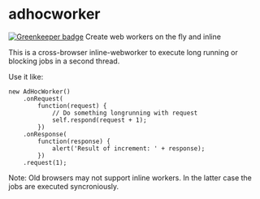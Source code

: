 # adhocworker

[![Greenkeeper badge](https://badges.greenkeeper.io/sbstnmsch/adhocworker.svg)](https://greenkeeper.io/)
Create web workers on the fly and inline

This is a cross-browser inline-webworker to execute long running or
blocking jobs in a second thread.

Use it like:

```
new AdHocWorker()
	.onRequest(
		function(request) {
			// Do something longrunning with request
			self.respond(request + 1);
		})
	.onResponse(
		function(response) {
			alert('Result of increment: ' + response);
		})
	.request(1);
```

Note: Old browsers may not support inline workers. In the latter
case the jobs are executed syncroniously.

